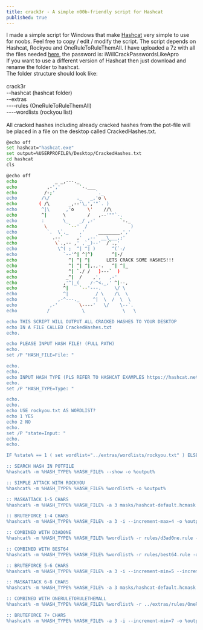 ```yaml
---
title: crack3r - A simple n00b-friendly script for Hashcat
published: true
---
```


I made a simple script for Windows that make <a href="https://hashcat.net/hashcat/" target="_blank">Hashcat</a> very simple to use for noobs.
Feel free to copy / edit / modify the script. 
The script depends on Hashcat, Rockyou and OneRuleToRuleThemAll. I have uploaded a 7z with all the files needed <a href="https://anonfiles.com/z9i0b223ud/crack3r_7z" target="_blank">here</a>, the password is: iWillCrackPasswordsLikeApro<br />
If you want to use a different version of Hashcat then just download and rename the folder to hashcat.<br />
The folder structure should look like:<br />
<br />
crack3r<br />
--hashcat (hashcat folder)<br />
--extras<br />
----rules (OneRuleToRuleThemAll)<br />
----wordlists (rockyou list)<br />
<br />
All cracked hashes including already cracked hashes from the pot-file will be placed in a file on the desktop called CrackedHashes.txt.
<bg />


```bash
@echo off
set hashcat="hashcat.exe"
set output=%USERPROFILE%/Desktop/CrackedHashes.txt
cd hashcat
cls

@echo off
echo              _ _,---._ 
echo           ,-','       `-.___ 
echo          /-;'               `._ 
echo         /\/          ._   _,'o \ 
echo        ( /\       _,--'\,','"`. ) 
echo         ^|\      ,'o     \'    //\ 
echo         ^|      \        /   ,--'""`-. 
echo         :       \_    _/ ,-'         `-._ 
echo          \        `--'  /                ) 
echo           `.  \`._    ,'     ________,',' 
echo             .--`     ,'  ,--` __\___,;' 
echo              \`.,-- ,' ,`_)--'  /`.,' 
echo               \^( ;  ^| ^| )      ^(`-/ 
echo                 `--'^| ^|^)       ^|-/ 
echo                   ^| ^| ^|      LETS CRACK SOME HASHES!!!
echo                   ^| ^| ^|,.,-.   ^| ^|_ 
echo                   ^| `./ /   )---`  ) 
echo                  _^|  /    ,',   ,-' 
echo                 ,'^|_(    /-^<._,' ^|--, 
echo                 ^|    `--'---.     \/ \ 
echo                 ^|          / \    /\  \ 
echo               ,-^---._     ^|  \  /  \  \ 
echo            ,-'        \----'   \/    \--`. 
echo           /            \              \   \ 

echo THIS SCRIPT WILL OUTPUT ALL CRACKED HASHES TO YOUR DESKTOP
echo IN A FILE CALLED CrackedHashes.txt
echo.

echo PLEASE INPUT HASH FILE! (FULL PATH)
echo.
set /P "HASH_FILE=File: "

echo.
echo.
echo INPUT HASH TYPE (PLS REFER TO HASHCAT EXAMPLES https://hashcat.net/wiki/doku.php?id=example_hashes)
echo.
set /P "HASH_TYPE=Type: "

echo.
echo.
echo USE rockyou.txt AS WORDLIST?
echo 1 YES 
echo 2 NO
echo.
set /P "state=Input: "
echo.
echo.

IF %state% == 1 ( set wordlist="../extras/wordlists/rockyou.txt" ) ELSE ( set /P "wordlist=Input wordlist: " ) 

:: SEARCH HASH IN POTFILE
%hashcat% -m %HASH_TYPE% %HASH_FILE% --show -o %output%

:: SIMPLE ATTACK WITH ROCKYOU
%hashcat% -m %HASH_TYPE% %HASH_FILE% %wordlist% -o %output%

:: MASKATTACK 1-5 CHARS
%hashcat% -m %HASH_TYPE% %HASH_FILE% -a 3 masks/hashcat-default.hcmask -i --increment-max=5 -o %output%

:: BRUTEFORCE 1-4 CHARS
%hashcat% -m %HASH_TYPE% %HASH_FILE% -a 3 -i --increment-max=4 -o %output%

:: COMBINED WITH D3AD0NE
%hashcat% -m %HASH_TYPE% %HASH_FILE% %wordlist% -r rules/d3ad0ne.rule -o %output%

:: COMBINED WITH BEST64
%hashcat% -m %HASH_TYPE% %HASH_FILE% %wordlist% -r rules/best64.rule -o %output%

:: BRUTEFORCE 5-6 CHARS
%hashcat% -m %HASH_TYPE% %HASH_FILE% -a 3 -i --increment-min=5 --increment-max=6 -o %output%

:: MASKATTACK 6-8 CHARS
%hashcat% -m %HASH_TYPE% %HASH_FILE% -a 3 masks/hashcat-default.hcmask -i --increment-min=6 --increment-max=8 -o %output%

:: COMBINED WITH ONERULETORULETHEMALL
%hashcat% -m %HASH_TYPE% %HASH_FILE% %wordlist% -r ../extras/rules/OneRuleToRuleThemAll.rule -o %output%

:: BRUTEFORCE 7+ CHARS
%hashcat% -m %HASH_TYPE% %HASH_FILE% -a 3 -i --increment-min=7 -o %output%
```
